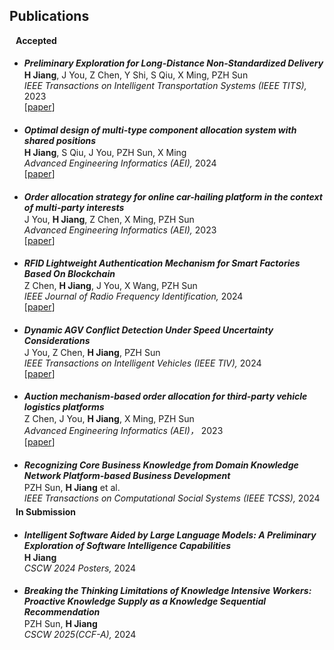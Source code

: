 ## Publications

<h4 style="margin:0 10px 0;">Accepted</h4>

<ul style="margin:0 0 5px;">
<li><h5 style="margin-bottom: 2px;">Preliminary Exploration for Long-Distance Non-Standardized Delivery</h5> <span style="font-weight: bold;">H Jiang</span>, J You, Z Chen, Y Shi, S Qiu, X Ming, PZH Sun <br>
  <i> IEEE Transactions on Intelligent Transportation Systems (IEEE TITS),</i> 2023 <br>
    [<a href="https://ieeexplore.ieee.org/document/10225615">paper</a>]
  </li>
</ul>

<ul style="margin:0 0 5px;">
<li><h5 style="margin-bottom: 2px;">Optimal design of multi-type component allocation system with shared positions</h5> <span style="font-weight: bold;">H Jiang</span>, S Qiu, J You, PZH Sun, X Ming <br>
  <i> Advanced Engineering Informatics (AEI),</i> 2024 <br>
    [<a href="10.1109/TITS.2023.3299618">paper</a>]
  </li>
</ul>

<ul style="margin:0 0 5px;">
<li><h5 style="margin-bottom: 2px;">Order allocation strategy for online car-hailing platform in the context of multi-party interests</h5> J You, <span style="font-weight: bold;">H Jiang</span>, Z Chen, X Ming, PZH Sun <br>
  <i> Advanced Engineering Informatics (AEI),</i> 2023 <br>
[<a href="https://www.sciencedirect.com/science/article/abs/pii/S1474034623003853">paper</a>]
  </li>
</ul>

<ul style="margin:0 0 5px;">
<li><h5 style="margin-bottom: 2px;">RFID Lightweight Authentication Mechanism for Smart Factories Based On Blockchain</h5> Z Chen, <span style="font-weight: bold;">H Jiang</span>, J You, X Wang, PZH Sun <br>
  <i> IEEE Journal of Radio Frequency Identification,</i> 2024 <br>
[<a href="https://ieeexplore.ieee.org/abstract/document/10409496">paper</a>]
  </li>
</ul>

<ul style="margin:0 0 5px;">
<li><h5 style="margin-bottom: 2px;">Dynamic AGV Conflict Detection Under Speed Uncertainty Considerations</h5> J You, Z Chen, <span style="font-weight: bold;">H Jiang</span>, PZH Sun <br>
  <i> IEEE Transactions on Intelligent Vehicles (IEEE TIV),</i> 2024 <br>
[<a href="https://ieeexplore.ieee.org/abstract/document/10254303">paper</a>]
  </li>
</ul>

<ul style="margin:0 0 5px;">
<li><h5 style="margin-bottom: 2px;">Auction mechanism-based order allocation for third-party vehicle logistics platforms</h5> Z Chen, J You, <span style="font-weight: bold;">H Jiang</span>, X Ming, PZH Sun <br>
  <i> Advanced Engineering Informatics (AEI)，</i> 2023 <br>
[<a href="https://www.sciencedirect.com/science/article/abs/pii/S1474034623002446">paper</a>]
  </li>
</ul>


<ul style="margin:0 0 5px;">
<li><h5 style="margin-bottom: 2px;">Recognizing Core Business Knowledge from Domain Knowledge Network Platform-based Business Development</h5> PZH Sun, <span style="font-weight: bold;">H Jiang</span> et al. <br>
  <i> IEEE Transactions on Computational Social Systems (IEEE TCSS),</i> 2024 <br>
  </li>
</ul>

<h4 style="margin:0 10px 0;">In Submission</h4>

<ul style="margin:0 0 5px;">
<li><h5 style="margin-bottom: 2px;">Intelligent Software Aided by Large Language Models: A Preliminary Exploration of Software Intelligence Capabilities</h5> <span style="font-weight: bold;">H Jiang</span> <br>
  <i> CSCW 2024 Posters,</i> 2024 <br>
  </li>
</ul>
<ul style="margin:0 0 5px;">
<li><h5 style="margin-bottom: 2px;">Breaking the Thinking Limitations of Knowledge Intensive Workers: Proactive Knowledge Supply as a Knowledge Sequential Recommendation</h5> PZH Sun, <span style="font-weight: bold;">H Jiang</span> <br>
  <i> CSCW 2025(CCF-A),</i> 2024 <br>
  </li>
</ul>
